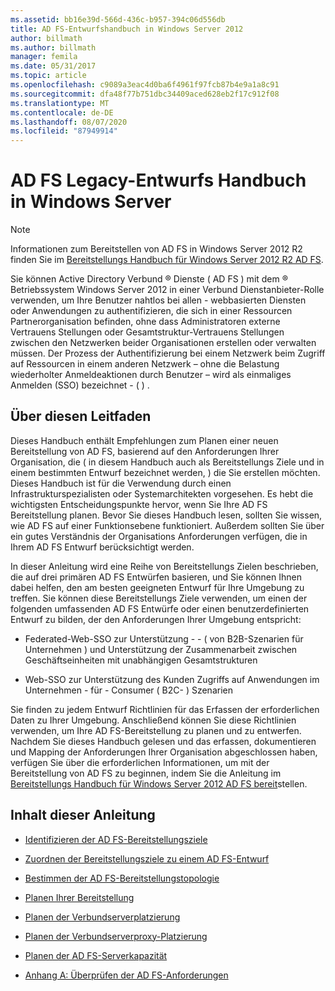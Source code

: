 ```yaml
---
ms.assetid: bb16e39d-566d-436c-b957-394c06d556db
title: AD FS-Entwurfshandbuch in Windows Server 2012
author: billmath
ms.author: billmath
manager: femila
ms.date: 05/31/2017
ms.topic: article
ms.openlocfilehash: c9089a3eac4d0ba6f4961f97fcb87b4e9a1a8c91
ms.sourcegitcommit: dfa48f77b751dbc34409aced628eb2f17c912f08
ms.translationtype: MT
ms.contentlocale: de-DE
ms.lasthandoff: 08/07/2020
ms.locfileid: "87949914"
---
```

# <a name="ad-fs-legacy-design-guide-in-windows-server"></a>AD FS Legacy-Entwurfs Handbuch in Windows Server



> [!NOTE]
> Informationen zum Bereitstellen von AD FS in Windows Server 2012 R2 finden Sie im [Bereitstellungs Handbuch für Windows Server 2012 R2 AD FS](../../ad-fs/deployment/Windows-Server-2012-R2-AD-FS-Deployment-Guide.md).

Sie können Active Directory Verbund &reg; Dienste \( AD FS \) mit dem &reg; Betriebssystem Windows Server 2012 in einer Verbund Dienstanbieter-Rolle verwenden, um Ihre Benutzer nahtlos bei allen \- webbasierten Diensten oder Anwendungen zu authentifizieren, die sich in einer Ressourcen Partnerorganisation befinden, ohne dass Administratoren externe Vertrauens Stellungen oder Gesamtstruktur-Vertrauens Stellungen zwischen den Netzwerken beider Organisationen erstellen oder verwalten müssen. Der Prozess der Authentifizierung bei einem Netzwerk beim Zugriff auf Ressourcen in einem anderen Netzwerk – ohne die Belastung wiederholter Anmeldeaktionen durch Benutzer – wird als einmaliges Anmelden (SSO) bezeichnet \- \( \) .

## <a name="about-this-guide"></a>Über diesen Leitfaden
Dieses Handbuch enthält Empfehlungen zum Planen einer neuen Bereitstellung von AD FS, basierend auf den Anforderungen Ihrer Organisation, die \( in diesem Handbuch auch als Bereitstellungs Ziele und in einem bestimmten Entwurf bezeichnet werden, \) die Sie erstellen möchten. Dieses Handbuch ist für die Verwendung durch einen Infrastrukturspezialisten oder Systemarchitekten vorgesehen. Es hebt die wichtigsten Entscheidungspunkte hervor, wenn Sie Ihre AD FS Bereitstellung planen. Bevor Sie dieses Handbuch lesen, sollten Sie wissen, wie AD FS auf einer Funktionsebene funktioniert. Außerdem sollten Sie über ein gutes Verständnis der Organisations Anforderungen verfügen, die in Ihrem AD FS Entwurf berücksichtigt werden.

In dieser Anleitung wird eine Reihe von Bereitstellungs Zielen beschrieben, die auf drei primären AD FS Entwürfen basieren, und Sie können Ihnen dabei helfen, den am besten geeigneten Entwurf für Ihre Umgebung zu treffen. Sie können diese Bereitstellungs Ziele verwenden, um einen der folgenden umfassenden AD FS Entwürfe oder einen benutzerdefinierten Entwurf zu bilden, der den Anforderungen Ihrer Umgebung entspricht:

-   Federated-Web-SSO zur Unterstützung \- \- \( von B2B-Szenarien für Unternehmen \) und Unterstützung der Zusammenarbeit zwischen Geschäftseinheiten mit unabhängigen Gesamtstrukturen

-   Web-SSO zur Unterstützung des Kunden Zugriffs auf Anwendungen im Unternehmen \- für \- Consumer \( B2C- \) Szenarien

Sie finden zu jedem Entwurf Richtlinien für das Erfassen der erforderlichen Daten zu Ihrer Umgebung. Anschließend können Sie diese Richtlinien verwenden, um Ihre AD FS-Bereitstellung zu planen und zu entwerfen. Nachdem Sie dieses Handbuch gelesen und das erfassen, dokumentieren und Mapping der Anforderungen Ihrer Organisation abgeschlossen haben, verfügen Sie über die erforderlichen Informationen, um mit der Bereitstellung von AD FS zu beginnen, indem Sie die Anleitung im [Bereitstellungs Handbuch für Windows Server 2012 AD FS bereit](../../ad-fs/deployment/Windows-Server-2012-AD-FS-Deployment-Guide.md)stellen.

## <a name="in-this-guide"></a>Inhalt dieser Anleitung

-   [Identifizieren der AD FS-Bereitstellungsziele](Identifying-Your-AD-FS-Deployment-Goals.md)

-   [Zuordnen der Bereitstellungsziele zu einem AD FS-Entwurf](Mapping-Your-Deployment-Goals-to-an-AD-FS-Design.md)

-   [Bestimmen der AD FS-Bereitstellungstopologie](Determine-Your-AD-FS-Deployment-Topology.md)

-   [Planen Ihrer Bereitstellung](Planning-Your-Deployment.md)

-   [Planen der Verbundserverplatzierung](Planning-Federation-Server-Placement.md)

-   [Planen der Verbundserverproxy-Platzierung](Planning-Federation-Server-Proxy-Placement.md)

-   [Planen der AD FS-Serverkapazität](Planning-for-AD-FS-Server-Capacity.md)

-   [Anhang A: Überprüfen der AD FS-Anforderungen](Appendix-A--Reviewing-AD-FS-Requirements.md)


